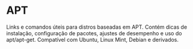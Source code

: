 # APT
Links e comandos úteis para distros baseadas em APT.
Contém dicas de instalação, configuração de pacotes, ajustes de desempenho e uso do apt/apt-get.
Compatível com Ubuntu, Linux Mint, Debian e derivados.
